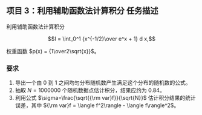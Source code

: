 ## 项目 3：利用辅助函数法计算积分 任务描述
利用辅助函数法计算积分 

$$I = \int_0^1 {x^{-1/2}\over e^x + 1} d x,$$

权重函数 $p(x) = {1\over2\sqrt{x}}$。

### 要求
1. 导出一个由 0 到 1 之间均匀分布随机数产生满足这个分布的随机数的公式。
2. 抽取 $N = 1000000$ 个随机数据点估计积分，结果应约为 0.84。
3. 利用公式 $\sigma=\frac{\sqrt{{\rm var}f}}{\sqrt{N}}$ 估计积分结果的统计误差，其中 ${\rm var}f = \langle f^2\rangle - \langle f\rangle^2$。